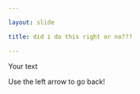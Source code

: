 ```yaml
---

layout: slide

title: did i do this right or no???

---
```


Your text

Use the left arrow to go back!
